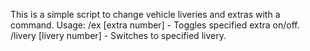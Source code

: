 This is a simple script to change vehicle liveries and extras with a command.
Usage:
  /ex [extra number] - Toggles specified extra on/off.
  /livery [livery number] - Switches to specified livery.
